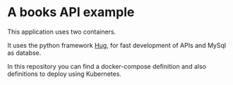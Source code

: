 # A books API example

This application uses two containers.

It uses the python framework [Hug](https://www.hug.rest/), for fast development of APIs and MySql as databse. 

In this repository you can find a docker-compose definition and also definitions to deploy using Kubernetes.
